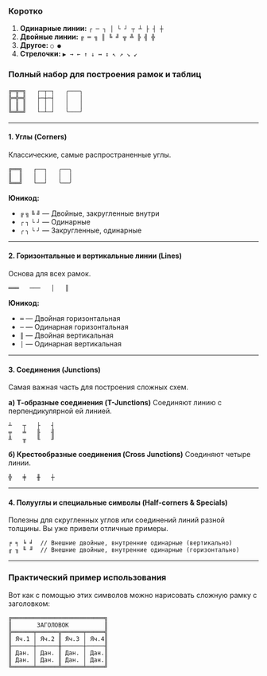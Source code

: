### Коротко

1.  **Одинарные линии:** `┌ ─ ┐ │ └ ┘ ┬ ┴ ├ ┤ ┼`
2.  **Двойные линии:** `╔ ═ ╗ ║ ╚ ╝ ╦ ╩ ╠ ╣ ╬`
3.  **Другое:** `○ ●`
4.  **Стрелочки:** `▶ → ← ↑ ↓ ↔ ↕ ↖ ↗ ↘ ↙`


### Полный набор для построения рамок и таблиц

```
╔═╦═╗   ┌─┬─┐   ╭───╮
╠═╬═╣   ├─┼─┤   │   │
║ ║ ║   │ │ │   │   │
╚═╩═╝   └─┴─┘   ╰───╯
```

---

#### 1. Углы (Corners)
Классические, самые распространенные углы.
```
╔══╗   ┌──┐   ╭──╮
║  ║   │  │   │  │
╚══╝   └──┘   ╰──╯
```
**Юникод:**
*   `╔` `╗` `╚` `╝` — Двойные, закругленные внутри
*   `┌` `┐` `└` `┘` — Одинарные
*   `╭` `╮` `╰` `╯` — Закругленные, одинарные

---

#### 2. Горизонтальные и вертикальные линии (Lines)
Основа для всех рамок.
```
═══   ───   │   ║
```
**Юникод:**
*   `═` — Двойная горизонтальная
*   `─` — Одинарная горизонтальная
*   `║` — Двойная вертикальная
*   `│` — Одинарная вертикальная

---

#### 3. Соединения (Junctions)
Самая важная часть для построения сложных схем.

**а) Т-образные соединения (T-Junctions)**
Соединяют линию с перпендикулярной ей линией.
```
┴   ┬   ├   ┤
╤   ╧   ╟   ╢
╨   ╥   ╙   ╜
```

**б) Крестообразные соединения (Cross Junctions)**
Соединяют четыре линии.
```
╬   ╪   ╫   ┼
```

---

#### 4. Полууглы и специальные символы (Half-corners & Specials)
Полезны для скругленных углов или соединений линий разной толщины. Вы уже привели отличные примеры.

```
╒ ╕ ╘ ╛  // Внешние двойные, внутренние одинарные (вертикально)
╓ ╖ ╙ ╜  // Внешние двойные, внутренние одинарные (горизонтально)
```

---

### Практический пример использования

Вот как с помощью этих символов можно нарисовать сложную рамку с заголовком:

```plaintext
╔══════════════════════════╗
║       ЗАГОЛОВОК          ║
╠══════╤══════╦══════╤═════╣
║ Яч.1 │ Яч.2 ║ Яч.3 │ Яч.4║
╟──────┼──────╫──────┼─────╢
║ Дан. │ Дан. ║ Дан. │ Дан.║
║ Дан. │ Дан. ║ Дан. │ Дан.║
╚══════╧══════╩══════╧═════╝
```
